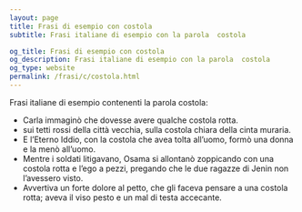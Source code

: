 ```yaml
---
layout: page
title: Frasi di esempio con costola 
subtitle: Frasi italiane di esempio con la parola  costola

og_title: Frasi di esempio con costola 
og_description: Frasi italiane di esempio con la parola  costola
og_type: website
permalink: /frasi/c/costola.html
---
```


Frasi italiane di esempio contenenti la parola costola:


- Carla immaginò che dovesse avere qualche costola rotta.
- sui tetti rossi della città vecchia, sulla costola chiara della cinta muraria.
- E l’Eterno Iddio, con la costola che avea tolta all’uomo, formò una donna e la menò all’uomo.
- Mentre i soldati litigavano, Osama si allontanò zoppicando con una costola rotta e l’ego a pezzi, pregando che le due ragazze di Jenin non l’avessero visto.
- Avvertiva un forte dolore al petto, che gli faceva pensare a una costola rotta; aveva il viso pesto e un mal di testa accecante.
